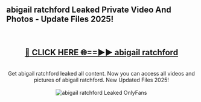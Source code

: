 <h2>abigail ratchford Leaked Private Video And Photos - Update Files 2025!</h2>
<br>
<div align="center">
<h2><a href="https://top-ai-tools.click/QrbHav" rel="nofollow">🔴 CLICK HERE 🌐==►► abigail ratchford</a></h2>
<br>
Get abigail ratchford leaked all content. Now you can access all videos and pictures of abigail ratchford. New Updated Files 2025!
<br>
<br>
<a href="https://top-ai-tools.click/QrbHav" rel="nofollow" data-target="animated-image.originalLink"><img src="https://i.ibb.co.com/WyWwxjT/player-gif2.gif" alt="abigail ratchford Leaked  OnlyFans" style="max-width: 100%; display: inline-block;" data-target="animated-image.originalImage"></a>
</div>
<br>